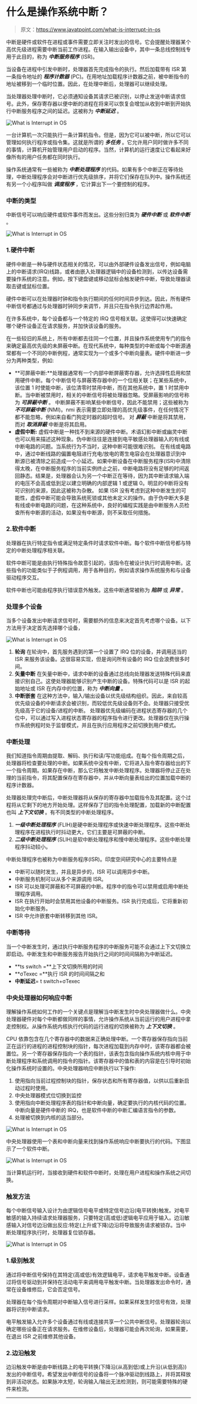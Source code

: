 # 什么是操作系统中断？

> 原文：<https://www.javatpoint.com/what-is-interrupt-in-os>

中断是硬件或软件在进程或事件需要立即关注时发出的信号。它会提醒处理器某个高优先级进程需要中断当前工作进程。在输入输出设备中，其中一条总线控制线专用于此目的，称为 ***中断服务程序*** (ISR)。

当设备在进程中引发中断时，处理器首先完成指令的执行。然后加载带有 ISR 第一条指令地址的 ***程序计数器*** (PC)。在用地址加载程序计数器之前，被中断指令的地址被移到一个临时位置。因此，在处理中断后，处理器可以继续处理。

当处理器处理中断时，它必须通知设备其请求已被识别，以停止发送中断请求信号。此外，保存寄存器以便中断的进程在将来可以恢复会增加从收到中断到开始执行中断服务程序之间的延迟。这被称为 ***中断延迟*** 。

![What is Interrupt in OS](img/53ecb68f4b22ed49b15b6deb174eebf0.png)

一台计算机一次只能执行一条计算机指令。但是，因为它可以被中断，所以它可以管理如何执行程序或指令集。这就是所谓的 ***多任务*** 。它允许用户同时做许多不同的事情，计算机开始管理用户启动的程序。当然，计算机的运行速度让它看起来好像所有的用户任务都在同时执行。

操作系统通常有一些被称为 ***中断处理程序*** 的代码。如果有多个中断正在等待处理，中断处理程序会对中断进行优先级排序，并将它们保存在队列中。操作系统还有另一个小程序叫做 ***调度程序*** ，它计算出下一个要控制的程序。

### 中断的类型

中断信号可以响应硬件或软件事件而发出。这些分别归类为 ***硬件中断*** 或 ***软件中断*** 。

![What is Interrupt in OS](img/094594693075f6b3c9db6b3abc8b65c2.png)

### 1.硬件中断

硬件中断是一种与硬件状态相关的情况，可以由外部硬件设备发出信号，例如电脑上的中断请求(IRQ)线路，或者由嵌入处理器逻辑中的设备检测到，以传达设备需要操作系统的注意。例如，按下键盘键或移动鼠标会触发硬件中断，导致处理器读取击键或鼠标位置。

硬件中断可以在处理器时钟和指令执行期间的任何时间异步到达。因此，所有硬件中断信号都通过与处理器时钟同步来调节，并且只在指令执行边界起作用。

在许多系统中，每个设备都与一个特定的 IRQ 信号相关联。这使得可以快速确定哪个硬件设备正在请求服务，并加快该设备的服务。

在一些较旧的系统上，所有中断都去往同一个位置，并且操作系统使用专门的指令来确定最高优先级的未屏蔽中断。在现代系统中，每种类型的中断或每个中断源通常都有一个不同的中断例程，通常实现为一个或多个中断向量表。硬件中断进一步分为两种类型，例如:

*   **可屏蔽中断:**处理器通常有一个内部中断屏蔽寄存器，允许选择性启用和禁用硬件中断。每个中断信号与屏蔽寄存器中的一个位相关联；在某些系统中，该位置 1 时使能中断，该位清零时禁用中断，而在其他系统中，置 1 时禁用中断。当中断被禁用时，相关的中断信号将被处理器忽略。受屏蔽影响的信号称为 ***可屏蔽中断*** 。
    中断屏蔽不影响某些中断信号，因此不能禁用；这些被称为 ***不可屏蔽中断*** (NMI)。nmi 表示需要立即处理的高优先级事件，在任何情况下都不能忽略，例如来自看门狗定时器的超时信号。
    对 ***屏蔽*** 中断是将其禁用，而对 ***取消屏蔽*** 中断是将其启用。
*   **虚假中断:**
    虚假中断是一种找不到来源的硬件中断。术语幻影中断或幽灵中断也可以用来描述这种现象。伪中断往往是连接到电平敏感处理器输入的有线或中断电路的问题。当系统行为不当时，这种中断可能很难识别。
    在有线或电路中，通过中断线路的偏置电阻进行充电/放电的寄生电容会在处理器意识到中断源已被清除之前造成一个小延迟。如果中断设备在中断服务程序(ISR)中清除得太晚，在中断服务程序的当前实例终止之前，中断电路将没有足够的时间返回静态。结果是，处理器会认为另一个中断正在等待，因为其中断请求输入端的电压不会高或低到足以建立明确的内部逻辑 1 或逻辑 0。明显的中断将没有可识别的来源，因此这被称为杂散。
    如果 ISR 没有考虑到这种中断发生的可能性，虚假中断可能会导致系统死锁或其他未定义的操作。由于伪中断大多是有线或中断电路的问题，在这种系统中，良好的编程实践是由中断服务人员检查所有中断源的活动，如果没有中断源，则不采取任何措施。

### 2.软件中断

处理器在执行特定指令或满足特定条件时请求软件中断。每个软件中断信号都与特定的中断处理程序相关联。

软件中断可能是由执行特殊指令故意引起的，该指令在被设计执行时调用中断。这些指令的功能类似于子例程调用，用于各种目的，例如请求操作系统服务和与设备驱动程序交互。

软件中断也可能由程序执行错误意外触发。这些中断通常被称为 ***陷阱*** 或 ***异常*** 。

### 处理多个设备

当多个设备发出中断请求信号时，需要额外的信息来决定首先考虑哪个设备。以下方法用于决定首先选择哪个设备，

![What is Interrupt in OS](img/ef037d45fa946b873020e00df2f6d1a5.png)

1.  **轮询**
    在轮询中，首先服务遇到的第一个设置了 IRQ 位的设备，并调用适当的 ISR 来服务该设备。这很容易实现，但是询问所有设备的 IRQ 位会浪费很多时间。
2.  **矢量中断**
    在矢量中断中，请求中断的设备通过总线向处理器发送特殊代码来直接识别自己。这使处理器能够识别产生中断的设备。特殊代码可以是 ISR 的起始地址或 ISR 在内存中的位置，称为 ***中断向量*** 。
3.  **中断嵌套**
    在这种方法中，输入/输出设备以优先级结构组织。因此，来自较高优先级设备的中断请求会被识别，而较低优先级设备则不会。处理器只接受优先级高于它的设备/进程的中断。
    处理器优先级编码在进程状态寄存器的几个位中，可以通过写入进程状态寄存器的程序指令进行更改。处理器仅在执行操作系统例程时处于监督模式，并且在执行应用程序之前切换到用户模式。

### 中断处理

我们知道指令周期由提取、解码、执行和读/写功能组成。在每个指令周期之后，处理器将检查要处理的中断。如果系统中没有中断，它将进入指令寄存器给出的下一个指令周期。如果存在中断，那么它将触发中断处理程序。处理器将停止正在处理的当前指令，将其配置保存在寄存器中，并从中断向量表给出的位置加载中断的程序计数器。

处理器处理完中断后，中断处理器将从保存的寄存器中加载指令及其配置。这个过程将从它剩下的地方开始处理。这样保存了旧的指令处理配置，加载新的中断配置也叫 ***上下文切换*** 。有不同类型的中断处理程序。

1.  ***一级中断处理程序*** (FLIH)是硬中断处理程序或快速中断处理程序。这些中断处理程序在进程执行时抖动更大，它们主要是可屏蔽的中断。
2.  ***二级中断处理程序*** (SLIH)是软中断处理程序和慢中断处理程序。这些中断处理程序抖动较小。

中断处理程序也被称为中断服务程序(ISR)。印度空间研究中心的主要特点是

*   中断可以随时发生，并且是异步的，ISR 可以调用异步中断。
*   中断服务机制可以从多个来源调用 ISR。
*   ISR 可以处理可屏蔽和不可屏蔽的中断。程序中的指令可以禁用或启用中断处理程序调用。
*   ISR 在执行开始时会禁用其他设备的中断服务。ISR 执行完成后，它将重新初始化中断服务。
*   ISR 中允许嵌套中断转移到其他 ISR。

### 中断等待

当一个中断发生时，通过执行中断服务程序的中断服务可能不会通过上下文切换立即启动。中断发生和中断服务报告开始执行之间的时间间隔称为中断延迟。

*   **ts switch =**上下文切换所用的时间
*   **σTexec =**执行 ISR 的时间间隔之和
*   **中断延迟**= t switch+σTexec

### 中央处理器如何响应中断

理解操作系统如何工作的一个关键点是理解当中断发生时中央处理器做什么。中央处理器硬件对每个中断都做同样的事情，允许操作系统从当前运行的用户进程中拿走控制权。从操作系统内核执行代码的运行进程的切换被称为 ***上下文切换*** 。

CPU 依靠包含在几个寄存器中的数据来正确处理中断。一个寄存器保存指向当前正在运行的进程的进程控制块的指针，每次进程加载到内存中时，该寄存器都会被置位。另一个寄存器保存指向一个表的指针，该表包含指向操作系统内核中用于中断处理程序和系统调用的指令的指针。该寄存器中的值和表的内容是在引导时初始化操作系统时设置的。中央处理器响应中断执行以下操作:

1.  使用指向当前过程控制块的指针，保存状态和所有寄存器值，以供以后重新启动过程时使用。
2.  中央处理器模式位切换到监控
3.  使用指向中断处理程序表的指针和中断向量，确定要执行的内核代码的位置。中断向量是硬件中断的 IRQ，也是软件中断的中断汇编语言指令的参数。
4.  处理被切换到内核的适当部分。

![What is Interrupt in OS](img/4928162b4b33915c6a8b20935bfc02ca.png)

中央处理器使用一个表和中断向量来找到操作系统响应中断要执行的代码。下图显示了一个软件中断。

![What is Interrupt in OS](img/20940e65a04f1626009eb186324383ff.png)

当计算机运行时，当接收到硬件和软件中断时，处理在用户进程和操作系统之间切换。

### 触发方法

每个中断信号输入设计为由逻辑信号电平或特定信号边沿(电平转换)触发。对电平敏感的输入持续请求处理器服务，只要特定(高或低)逻辑电平应用于输入。边沿敏感输入对信号边沿做出反应:特定(上升或下降)边沿将导致服务请求被锁存。当中断处理程序执行时，处理器复位锁存器。

![What is Interrupt in OS](img/f62724500ea0f8c54ee1eae8e8aef7dd.png)

### 1.级别触发

通过将中断信号保持在其特定(高或低)有效逻辑电平，请求电平触发中断。设备通过将信号驱动到并保持在活动电平来调用电平触发中断。当处理器发出命令时，通常在设备维修后，它会否定信号。

处理器在每个指令周期对中断输入信号进行采样。如果采样发生时信号有效，处理器将识别中断请求。

电平触发输入允许多个设备通过有线或连接共享一个公共中断信号。处理器轮询以确定哪些设备正在请求服务。在维修设备后，处理器可能会再次轮询，如果需要，在退出 ISR 之前维修其他设备。

### 2.边沿触发

边沿触发中断是由中断线路上的电平转换(下降沿(从高到低)或上升沿(从低到高))发出的中断信号。希望发出中断信号的设备将一个脉冲驱动到线路上，并将其释放到非活动状态。如果脉冲太短，轮询输入/输出无法检测到，则可能需要特殊的硬件来检测。

* * *